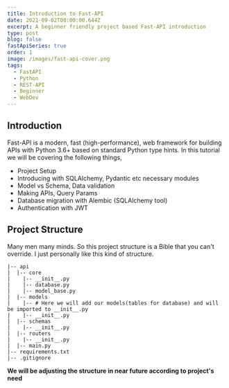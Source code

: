 ```yaml
---
title: Introduction to Fast-API
date: 2021-09-02T00:00:00.644Z
excerpt: A beginner friendly project based Fast-API introduction
type: post
blog: false
fastApiSeries: true
order: 1
image: /images/fast-api-cover.png
tags:
  - FastAPI
  - Python
  - REST-API
  - Beginner
  - WebDev
---
```


## Introduction
Fast-API is a modern, fast (high-performance), web framework for building APIs with Python 3.6+ based on standard Python type hints. In this tutorial we will be covering the following things,
* Project Setup
* Introducing with SQLAlchemy, Pydantic etc necessary modules
* Model vs Schema, Data validation
* Making APIs, Query Params
* Database migration with Alembic (SQLAlchemy tool)
* Authentication with JWT

## Project Structure
Many men many minds. So this project structure is a Bible that you can't override. I just personally like this kind of structure.

```
|-- api
|  |-- core
|    |-- __init__.py
|    |-- database.py
|    |-- model_base.py
|  |-- models
|    |-- # Here we will add our models(tables for database) and will be imported to __init__.py
|    |-- __init__.py
|  |-- schemas
|    |-- __init__.py
|  |-- routers
|    |-- __init__.py
|  |-- main.py
|-- requirements.txt
|-- .gitignore
```
**We will be adjusting the structure in near future according to project's need**


